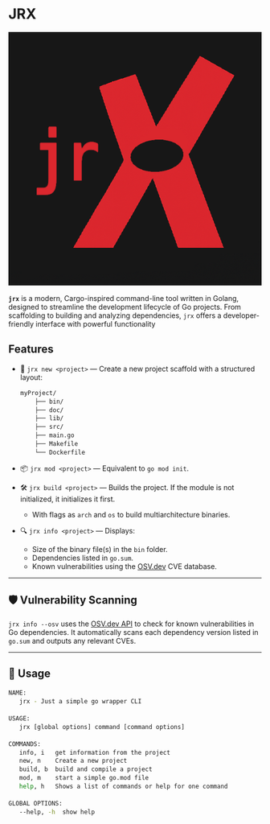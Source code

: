 # JRX

![JRX Logo](images/logo.png)

**`jrx`** is a modern, Cargo-inspired command-line tool written in Golang, designed to streamline the development lifecycle of Go projects. From scaffolding to building and analyzing dependencies, `jrx` offers a developer-friendly interface with powerful functionality

## Features

- 🔧 `jrx new <project>` — Create a new project scaffold with a structured layout:
    ```bash
    myProject/
        ├── bin/
        ├── doc/
        ├── lib/
        ├── src/
        ├── main.go
        ├── Makefile
        └── Dockerfile
    ```
- 📦 `jrx mod <project>` — Equivalent to `go mod init`.

- 🛠️ `jrx build <project>` — Builds the project. If the module is not initialized, it initializes it first.
   - With flags as `arch` and `os` to build multiarchitecture binaries.

- 🔍 `jrx info <project>` — Displays:
   - Size of the binary file(s) in the `bin` folder.
   - Dependencies listed in `go.sum`.
   - Known vulnerabilities using the [OSV.dev](https://osv.dev) CVE database.

---

## 🛡️ Vulnerability Scanning

`jrx info --osv` uses the [OSV.dev API](https://osv.dev) to check for known vulnerabilities in Go dependencies. It automatically scans each dependency version listed in `go.sum` and outputs any relevant CVEs.

---

## 📁 Usage

```bash
NAME:
   jrx - Just a simple go wrapper CLI

USAGE:
   jrx [global options] command [command options]

COMMANDS:
   info, i   get information from the project
   new, n    Create a new project
   build, b  build and compile a project
   mod, m    start a simple go.mod file
   help, h   Shows a list of commands or help for one command

GLOBAL OPTIONS:
   --help, -h  show help
```